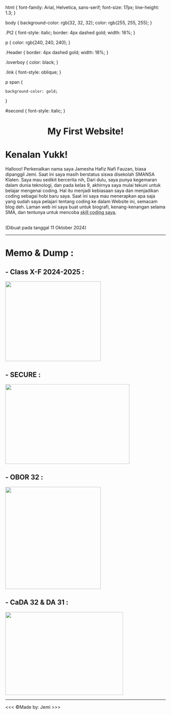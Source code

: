 <!DOCTYPE html>
<html lang="en">
<head>
    <meta charset="UTF-8">
    <meta name="viewport" content="width=device-width, initial-scale=1.0">
    <link rel="icon" href="html6.png" type="image/x-icon">
    <link rel="stylesheet" href="about.css">
    <title>About Me</title>

html {
    font-family: Arial, Helvetica, sans-serif;
    font-size: 17px;
    line-height: 1.3;
}

body {
    background-color: rgb(32, 32, 32);
    color: rgb(255, 255, 255);
}

.Pt2 {
   font-style: italic;
   border: 4px dashed gold;
   width: 16%;
}

p {
    color: rgb(240, 240, 240);
}

.Header {
    border: 4px dashed gold;
    width: 18%;
}

.loverboy {
    color: black;
}

.link {
    font-style: oblique;
}

p span {
    
    background-color: gold;
}

#second {
    font-style: italic;
}
  
</head>
<body>
    <h1 style="text-align: center;">My First Website!</h1>
    <h1 class="Pt2">Kenalan Yukk!</h1>
    <p>Hallooo! Perkenalkan nama saya Jamesha Hafiz Nafi Fauzan, biasa dipanggil <span class="loverboy">Jemi.</span> Saat ini saya masih berstatus siswa disekolah <span class="loverboy">SMANSA Klaten.</span> Saya mau sedikit bercerita nih, Dari dulu, saya punya kegemaran dalam dunia teknologi, dan pada kelas 9, akhirnya saya mulai tekuni untuk belajar mengenai coding. Hal itu menjadi kebiasaan saya dan menjadikan coding sebagai hobi baru saya. Saat ini saya mau menerapkan apa saja yang sudah saya pelajari tentang coding ke dalam Website ini, semacam blog deh. Laman web ini saya buat untuk biografi, kenang-kenangan selama SMA, dan tentunya untuk mencoba <abbr title="aku masih pemula :)">skill coding saya.</abbr> </p>
    <br>
    (Dibuat pada tanggal 11 Oktober 2024)
    <hr>
    <h1 class="Header">Memo & Dump :</h1>
    <h2>- Class X-F 2024-2025 :</h2>
    <img src="Image/xf.jpg" width="300" height="250" alt="">
    <br>
    <h2>- SECURE :</h2>
    <img src="Image/secure.jpg" width="390" height="250" alt="">
    <br>
    <h2>- OBOR 32 :</h2>
    <img src="Image/yaw.jpg" width="300" height="320" alt="">
    <br>
    <h2>- CaDA 32 & DA 31 :</h2>
    <img src="Image/yuh.jpg" width="370" height="260" alt="">
    <hr>
    &lt;&lt;&lt; ©Made by: Jemi &gt;&gt;&gt;

     
    
</body>
</html>
